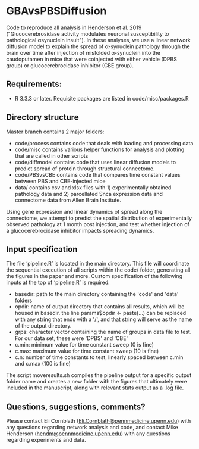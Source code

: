 # GBAvsPBSDiffusion

Code to reproduce all analysis in Henderson et al. 2019 ("Glucocerebrosidase activity modulates neuronal susceptibility to pathological αsynuclein insult"). In these analyses, we use a linear network diffusion model to explain the spread of α-synuclein pathology through the brain over time after injection of misfolded α-synuclein into the caudoputamen in mice that were coinjected with either vehicle (DPBS group) or glucocerebrocidase inhibitor (CBE group).

## Requirements:
  - R 3.3.3 or later. Requisite packages are listed in code/misc/packages.R

## Directory structure

Master branch contains 2 major folders:
  - code/process contains code that deals with loading and processing data
  - code/misc contains various helper functions for analysis and plotting that are called in other scripts
  - code/diffmodel contains code that uses linear diffusion models to predict spread of protein through structural connectome.
  - code/PBSvsCBE contains code that compares time constant values between PBS and CBE-injected mice
  - data/ contains csv and xlsx files with 1) experimentally obtained pathology data and 2) parcellated Snca expression data and connectome data from Allen Brain Institute. 
  
Using gene expression and linear dynamics of spread along the connectome, we attempt to predict the spatial distribution of experimentally observed pathology at 1 month post injection, and test whether injection of a glucocerebrocidase inhibitor impacts spreading dynamics.

## Input specification

The file ‘pipeline.R’ is located in the main directory. This file will coordinate the sequential execution of all scripts within the code/ folder, generating all the figures in the paper and more. Custom specification of the following inputs at the top of ‘pipeline.R’ is required:
  - basedir:  path to the main directory containing the 'code' and 'data' folders 
  - opdir: name of output directory that contains all results, which will be housed in basedir. the line params$opdir <- paste(...) can be replaced with any string that ends with a '/', and that string will serve as the name of the output directory.
  - grps: character vector containing the name of groups in data file to test. For our data set, these were 'DPBS' and 'CBE'
  - c.min: minimum value for time constant sweep (0 is fine)
  - c.max: maximum value for time constant sweep (10 is fine)
  - c.n: number of time constants to test, linearly spaced between c.min and c.max (100 is fine)

The script moveresults.sh compiles the pipeline output for a specific output folder name and creates a new folder with the figures that ultimately were included in the manuscript, along with relevant stats output as a .log file.

## Questions, suggestions, comments?

Please contact Eli Cornblath (Eli.Cornblath@pennmedicine.upenn.edu) with any questions regarding network analysis and code, and contact Mike Henderson (hendm@pennmedicine.upenn.edu) with any questions regarding experiments and data.
